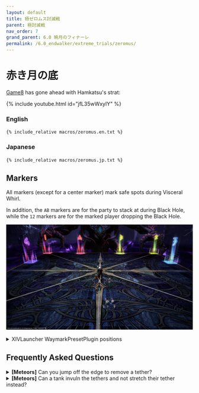 ```yaml
---
layout: default
title: 極ゼロムス討滅戦
parent: 極討滅戦
nav_order: 7
grand_parent: 6.0 暁月のフィナーレ
permalink: /6.0_endwalker/extreme_trials/zeromus/
---
```


# 赤き月の底

[Game8](https://game8.jp/ff14/557945) has gone ahead with Hamkatsu's strat:

{% include youtube.html id="jfL35wWxylY" %}

### English
```
{% include_relative macros/zeromus.en.txt %}
```

### Japanese
```
{% include_relative macros/zeromus.jp.txt %}
```

## Markers

All markers (except for a center marker) mark safe spots during Visceral Whirl.

In addition, the `AB` markers are for the party to stack at during Black Hole, while the `12` markers are for the marked player dropping the Black Hole.

![](images/markers.jpg)
<details markdown=block>
<summary>XIVLauncher WaymarkPresetPlugin positions</summary>

```json
{
  "Name":"Zeromus EX",
  "MapID":965,
  "A":{"X":93.0,"Y":0.0,"Z":81.2,"ID":0,"Active":true},
  "B":{"X":107.0,"Y":0.0,"Z":81.2,"ID":1,"Active":true},
  "C":{"X":0.0,"Y":0.0,"Z":0.0,"ID":2,"Active":false},
  "D":{"X":0.0,"Y":0.0,"Z":0.0,"ID":3,"Active":false},
  "One":{"X":81.2,"Y":0.0,"Z":81.2,"ID":4,"Active":true},
  "Two":{"X":118.8,"Y":0.0,"Z":81.2,"ID":5,"Active":true},
  "Three":{"X":118.8,"Y":0.0,"Z":93.0,"ID":6,"Active":true},
  "Four":{"X":81.2,"Y":0.0,"Z":93.0,"ID":7,"Active":true}
}
```
</details>

## Frequently Asked Questions

<details markdown=block>
<summary><b>[Meteors]</b> Can you jump off the edge to remove a tether?</summary>
<table>
  <tr><td><p>Alas, no- once the tethers come out, they persist through death.</p><p>You'll respawn at the start point, where the southern meteor is, still tethered, and wipe the raid.</p></td></tr>
</table>
</details>
<details markdown=block>
<summary><b>[Meteors]</b> Can a tank invuln the tethers and not stretch their tether instead?</summary>
<table>
  <tr><td><p>Alas, no- the damage from the tethers ignores invulnerability.</p><p>With some help from the party, an unstretched tether <em>can</em> be super-mitigated- it will hit a tank for about 300% of their max HP (remember there are Max HP down debuffs at the time!).</p></td></tr>
</table>
</details>
